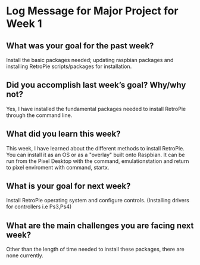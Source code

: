 # Log Message for Major Project for Week 1
## What was your goal for the past week?
Install the basic packages needed; updating raspbian packages and installing RetroPie scripts/packages for installation.
## Did you accomplish last week’s goal? Why/why not?
Yes, I have installed the fundamental packages needed to install RetroPie through the command line.
## What did you learn this week?
This week, I have learned about the different methods to install RetroPie. You can install it as an OS or as a "overlay" built onto Raspbian. It can be run from the Pixel Desktop with the command, emulationstation and return to pixel enviroment with command, startx.
## What is your goal for next week?
Install RetroPie operating system and configure controls. (Installing drivers for controllers i.e Ps3,Ps4)
## What are the main challenges you are facing next week?
Other than the length of time needed to install these packages, there are none currently.
